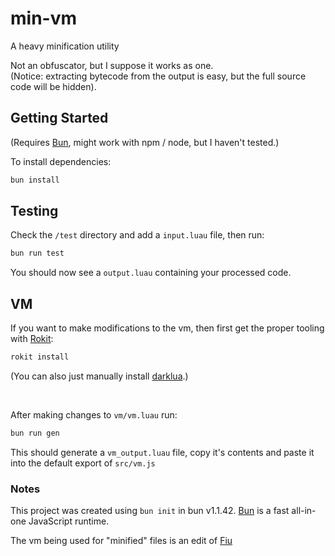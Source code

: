 # min-vm

A heavy minification utility

Not an obfuscator, but I suppose it works as one.<br>(Notice: extracting bytecode from the output is easy, but the full source code will be hidden).

## Getting Started

(Requires [Bun](https://bun.sh), might work with npm / node, but I haven't tested.)

To install dependencies:

```bash
bun install
```

## Testing

Check the `/test` directory and add a `input.luau` file, then run:

```bash
bun run test
```

You should now see a `output.luau` containing your processed code.

## VM

If you want to make modifications to the vm, then first get the proper tooling with [Rokit](https://github.com/rojo-rbx/rokit):

```bash
rokit install
```

(You can also just manually install [darklua](https://github.com/seaofvoices/darklua).)

<br>

After making changes to `vm/vm.luau` run:

```bash
bun run gen
```

This should generate a `vm_output.luau` file, copy it's contents and paste it into the default export of `src/vm.js`

### Notes

This project was created using `bun init` in bun v1.1.42. [Bun](https://bun.sh) is a fast all-in-one JavaScript runtime.

The vm being used for "minified" files is an edit of [Fiu](https://github.com/rce-incorporated/Fiu)
